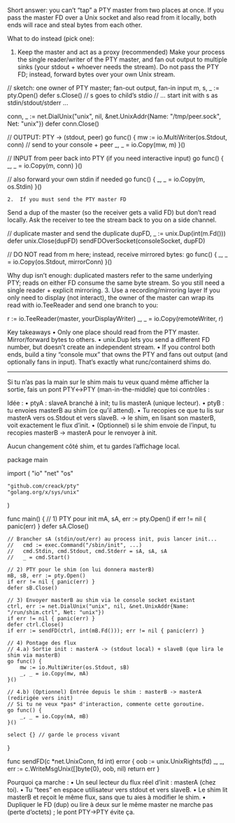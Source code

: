 Short answer: you can’t “tap” a PTY master from two places at once. If you pass the master FD over a Unix socket and also read from it locally, both ends will race and steal bytes from each other.

What to do instead (pick one):
1.	Keep the master and act as a proxy (recommended)
Make your process the single reader/writer of the PTY master, and fan out output to multiple sinks (your stdout + whoever needs the stream). Do not pass the PTY FD; instead, forward bytes over your own Unix stream.

// sketch: one owner of PTY master; fan-out output, fan-in input
m, s, _ := pty.Open()
defer s.Close() // s goes to child’s stdio
// ... start init with s as stdin/stdout/stderr ...

conn, _ := net.DialUnix("unix", nil, &net.UnixAddr{Name: "/tmp/peer.sock", Net: "unix"})
defer conn.Close()

// OUTPUT: PTY -> (stdout, peer)
go func() {
mw := io.MultiWriter(os.Stdout, conn) // send to your console + peer
_, _ = io.Copy(mw, m)
}()

// INPUT from peer back into PTY (if you need interactive input)
go func() { _, _ = io.Copy(m, conn) }()

// also forward your own stdin if needed
go func() { _, _ = io.Copy(m, os.Stdin) }()

	2.	If you must send the PTY master FD
Send a dup of the master (so the receiver gets a valid FD) but don’t read locally. Ask the receiver to tee the stream back to you on a side channel.

// duplicate master and send the duplicate
dupFD, _ := unix.Dup(int(m.Fd()))
defer unix.Close(dupFD)
sendFDOverSocket(consoleSocket, dupFD)

// DO NOT read from m here; instead, receive mirrored bytes:
go func() { _, _ = io.Copy(os.Stdout, mirrorConn) }()

Why dup isn’t enough: duplicated masters refer to the same underlying PTY; reads on either FD consume the same byte stream. So you still need a single reader + explicit mirroring.
3.	Use a recording/mirroring layer
If you only need to display (not interact), the owner of the master can wrap its read with io.TeeReader and send one branch to you:

r := io.TeeReader(master, yourDisplayWriter)
_, _ = io.Copy(remoteWriter, r)

Key takeaways
•	Only one place should read from the PTY master. Mirror/forward bytes to others.
•	unix.Dup lets you send a different FD number, but doesn’t create an independent stream.
•	If you control both ends, build a tiny “console mux” that owns the PTY and fans out output (and optionally fans in input). That’s exactly what runc/containerd shims do.

---------------

Si tu n’as pas la main sur le shim mais tu veux quand même afficher la sortie, fais un pont PTY↔PTY (man-in-the-middle) que toi contrôles :

Idée :
•	ptyA : slaveA branché à init; tu lis masterA (unique lecteur).
•	ptyB : tu envoies masterB au shim (ce qu’il attend).
•	Tu recopies ce que tu lis sur masterA vers os.Stdout et vers slaveB.
→ le shim, en lisant son masterB, voit exactement le flux d’init.
•	(Optionnel) si le shim envoie de l’input, tu recopies masterB → masterA pour le renvoyer à init.

Aucun changement côté shim, et tu gardes l’affichage local.

package main

import (
"io"
"net"
"os"

	"github.com/creack/pty"
	"golang.org/x/sys/unix"
)

func main() {
// 1) PTY pour init
mA, sA, err := pty.Open()
if err != nil { panic(err) }
defer sA.Close()

	// Brancher sA (stdin/out/err) au process init, puis lancer init...
	//   cmd := exec.Command("/sbin/init", ...)
	//   cmd.Stdin, cmd.Stdout, cmd.Stderr = sA, sA, sA
	//   _ = cmd.Start()

	// 2) PTY pour le shim (on lui donnera masterB)
	mB, sB, err := pty.Open()
	if err != nil { panic(err) }
	defer sB.Close()

	// 3) Envoyer masterB au shim via le console socket existant
	ctrl, err := net.DialUnix("unix", nil, &net.UnixAddr{Name: "/run/shim.ctrl", Net: "unix"})
	if err != nil { panic(err) }
	defer ctrl.Close()
	if err := sendFD(ctrl, int(mB.Fd())); err != nil { panic(err) }

	// 4) Pontage des flux
	// 4.a) Sortie init : masterA -> (stdout local) + slaveB (que lira le shim via masterB)
	go func() {
		mw := io.MultiWriter(os.Stdout, sB)
		_, _ = io.Copy(mw, mA)
	}()

	// 4.b) (Optionnel) Entrée depuis le shim : masterB -> masterA (redirigée vers init)
	// Si tu ne veux *pas* d'interaction, commente cette goroutine.
	go func() {
		_, _ = io.Copy(mA, mB)
	}()

	select {} // garde le process vivant
}

func sendFD(c *net.UnixConn, fd int) error {
oob := unix.UnixRights(fd)
_, _, err := c.WriteMsgUnix([]byte{0}, oob, nil)
return err
}

Pourquoi ça marche :
•	Un seul lecteur du flux réel d’init : masterA (chez toi).
•	Tu “tees” en espace utilisateur vers stdout et vers slaveB.
•	Le shim lit masterB et reçoit le même flux, sans que tu aies à modifier le shim.
•	Dupliquer le FD (dup) ou lire à deux sur le même master ne marche pas (perte d’octets) ; le pont PTY→PTY évite ça.